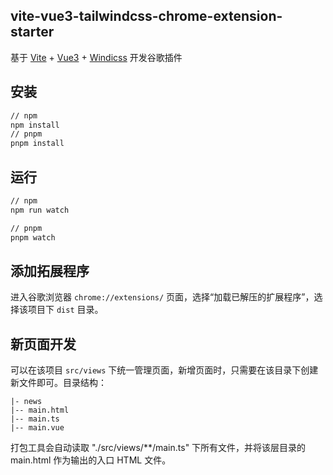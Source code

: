 ## vite-vue3-tailwindcss-chrome-extension-starter
基于 [Vite](https://cn.vitejs.dev/) + [Vue3](https://v3.cn.vuejs.org/) + [Windicss](https://cn.windicss.org/) 开发谷歌插件

## 安装

```bash
// npm
npm install
// pnpm
pnpm install
```

## 运行
```bash
// npm
npm run watch

// pnpm
pnpm watch
```

## 添加拓展程序
进入谷歌浏览器 `chrome://extensions/` 页面，选择“加载已解压的扩展程序”，选择该项目下 `dist` 目录。

## 新页面开发
可以在该项目 `src/views` 下统一管理页面，新增页面时，只需要在该目录下创建新文件即可。目录结构：
```
|- news
|-- main.html
|-- main.ts
|-- main.vue
```
打包工具会自动读取 "./src/views/**/main.ts" 下所有文件，并将该层目录的 main.html 作为输出的入口 HTML 文件。
